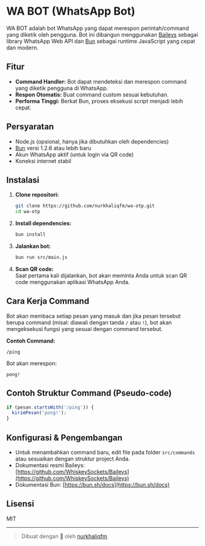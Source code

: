 # WA BOT (WhatsApp Bot)

WA BOT adalah bot WhatsApp yang dapat merespon perintah/command yang diketik oleh pengguna. Bot ini dibangun menggunakan [Baileys](https://github.com/WhiskeySockets/Baileys) sebagai library WhatsApp Web API dan [Bun](https://bun.sh) sebagai runtime JavaScript yang cepat dan modern.

## Fitur

- **Command Handler:** Bot dapat mendeteksi dan merespon command yang diketik pengguna di WhatsApp.
- **Respon Otomatis:** Buat command custom sesuai kebutuhan.
- **Performa Tinggi:** Berkat Bun, proses eksekusi script menjadi lebih cepat.

## Persyaratan

- Node.js (opsional, hanya jika dibutuhkan oleh dependencies)
- [Bun](https://bun.sh) versi 1.2.6 atau lebih baru
- Akun WhatsApp aktif (untuk login via QR code)
- Koneksi internet stabil

## Instalasi

1. **Clone repositori:**
   ```bash
   git clone https://github.com/nurkhaliqfm/wa-otp.git
   cd wa-otp
   ```

2. **Install dependencies:**
   ```bash
   bun install
   ```

3. **Jalankan bot:**
   ```bash
   bun run src/main.js
   ```

4. **Scan QR code:**  
   Saat pertama kali dijalankan, bot akan meminta Anda untuk scan QR code menggunakan aplikasi WhatsApp Anda.

## Cara Kerja Command

Bot akan membaca setiap pesan yang masuk dan jika pesan tersebut berupa command (misal: diawali dengan tanda `/` atau `!`), bot akan mengeksekusi fungsi yang sesuai dengan command tersebut.

**Contoh Command:**
```
/ping
```
Bot akan merespon:
```
pong!
```

## Contoh Struktur Command (Pseudo-code)

```js
if (pesan.startsWith('/ping')) {
  kirimPesan('pong!');
}
```

## Konfigurasi & Pengembangan

- Untuk menambahkan command baru, edit file pada folder `src/commands` atau sesuaikan dengan struktur project Anda.
- Dokumentasi resmi Baileys: [https://github.com/WhiskeySockets/Baileys](https://github.com/WhiskeySockets/Baileys)
- Dokumentasi Bun: [https://bun.sh/docs](https://bun.sh/docs)

## Lisensi

MIT

---

> Dibuat dengan 💚 oleh [nurkhaliqfm](https://github.com/nurkhaliqfm)
